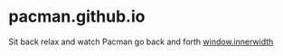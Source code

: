 # pacman.github.io
Sit back relax and watch Pacman go back and forth 
[window.innerwidth](https://developer.mozilla.org/en-US/docs/Web/API/Window/innerWidth)
